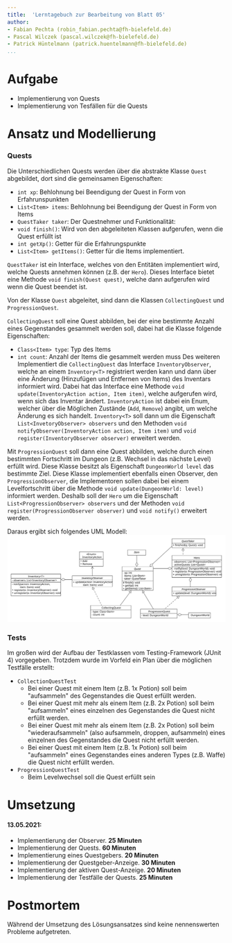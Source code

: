```yaml
---
title:  'Lerntagebuch zur Bearbeitung von Blatt 05'
author:
- Fabian Pechta (robin_fabian.pechta@fh-bielefeld.de)
- Pascal Wilczek (pascal.wilczek@fh-bielefeld.de)
- Patrick Hüntelmann (patrick.huentelmann@fh-bielefeld.de)
...
```


<!--
Führen Sie zu jedem Aufgabenblatt und zum Projekt (Stationen 3-9) ein
Lerntagebuch in Ihrem Team. Kopieren Sie dazu diese Vorlage und füllen
Sie den Kopf entsprechend aus.

Im Lerntagebuch sollen Sie Ihr Vorgehen bei der Bearbeitung des jeweiligen
Aufgabenblattes vom ersten Schritt bis zur Abgabe der Lösung dokumentieren,
d.h. wie sind Sie die gestellte Aufgabe angegangen (und warum), was war
Ihr Plan und auf welche Probleme sind Sie bei der Umsetzung gestoßen und
wie haben Sie diese Probleme gelöst. Beachten Sie die vorgegebene Struktur.
Für jede Abgabe sollte ungefähr eine DIN-A4-Seite Text erstellt werden,
d.h. ca. 400 Wörter umfassen. Wer das Lerntagebuch nur ungenügend führt
oder es gar nicht mit abgibt, bekommt für die betreffende Abgabe 0 Punkte.

Checken Sie das Lerntagebuch mit in Ihr Projekt/Git-Repo ein.

Schreiben Sie den Text mit [Markdown](https://pandoc.org/MANUAL.html#pandocs-markdown).

Geben Sie das Lerntagebuch stets mit ab. Achtung: Wenn Sie Abbildungen
einbetten (etwa UML-Diagramme), denken Sie daran, diese auch abzugeben!

Beachten Sie auch die Hinweise im [Orga "Bewertung der Aufgaben"](pm_orga.html#punkte)
sowie [Praktikumsblatt "Lerntagebuch"](pm_praktikum.html#lerntagebuch).
-->


# Aufgabe

<!--
Bitte hier die zu lösende Aufgabe kurz in eigenen Worten beschreiben.
-->

 * Implementierung von Quests
 * Implementierung von Tesfällen für die Quests

# Ansatz und Modellierung

<!--
Bitte hier den Lösungsansatz kurz beschreiben:
-   Wie sollte die Aufgabe gelöst werden?
-   Welche Techniken wollten Sie einsetzen?
-   Wie sah Ihre Modellierung aus (UML-Diagramm)?
-   Worauf müssen Sie konkret achten?
-->

### Quests

Die Unterschiedlichen Quests werden über die abstrakte Klasse `Quest` abgebildet,
dort sind die gemeinsamen Eigenschaften:
 * `int xp`: Behlohnung bei Beendigung der Quest in Form von Erfahrunspunkten
 * `List<Item> items`: Behlohnung bei Beendigung der Quest in Form von Items
 * `QuestTaker taker`: Der Questnehmer 
und Funktionalität:
 * `void finish()`: Wird von den abgeleiteten Klassen aufgerufen, wenn die Quest erfüllt ist
 * `int getXp()`: Getter für die Erfahrungspunkte
 * `List<Item> getItems()`: Getter für die Items
implementiert.

`QuestTaker` ist ein Interface, welches von den Entitäten implementiert wird, welche Quests annehmen können (z.B. der `Hero`).
Dieses Interface bietet eine Methode `void finish(Quest quest)`, welche dann aufgerufen wird wenn die Quest beendet ist.

Von der Klasse `Quest` abgeleitet, sind dann die Klassen `CollectingQuest` und `ProgressionQuest`.

`CollectingQuest` soll eine Quest abbilden, bei der eine bestimmte Anzahl eines Gegenstandes gesammelt werden soll,
dabei hat die Klasse folgende Eigenschaften:
 * `Class<Item> type`: Typ des Items
 * `int count`: Anzahl der Items die gesammelt werden muss
Des weiteren Implementiert die `CollectingQuest` das Interface `InventoryObserver`, welche an einem `Inventory<T>` registriert werden kann und dann über eine Änderung (Hinzufügen und Entfernen von Items) des Inventars informiert wird.
Dabei hat das Interface eine Methode `void update(InventoryAction action, Item item)`, welche aufgerufen wird, wenn sich das Inventar ändert. `InventoryAction` ist dabei ein Enum, welcher über die Möglichen Zustände (`Add`, `Remove`) angibt, um welche Änderung es sich handelt.
`Inventory<T>` soll dann um die Eigenschaft `List<InvetoryObserver> observers` und den Methoden `void notifyObserver(InventoryAction action, Item item)` und `void register(InventoryObserver observer)` erweitert werden.

Mit `ProgressionQuest` soll dann eine Quest abbilden, welche durch einen bestimmten Fortschritt im Dungeon (z.B. Wechsel in das nächste Level) erfüllt wird. Diese Klasse besitzt als Eigenschaft `DungeonWorld level` das bestimmte Ziel.
Diese Klasse implementiert ebenfalls einen Observer, den `ProgressionObserver`, die Implementoren sollen dabei bei einem Levelfortschritt über die Methode `void update(DungeonWorld: level)` informiert werden.
Deshalb soll der `Hero` um die Eigenschaft `List<ProgressionObserver> observers` und der Methoden `void register(ProgressionObserver observer)` und `void notify()` erweitert werden.

Daraus ergibt sich folgendes UML Modell:
![Quests UML](quests.svg "Quests UML")

### Tests

Im großen wird der Aufbau der Testklassen vom Testing-Framework (JUnit 4) vorgegeben.
Trotzdem wurde im Vorfeld ein Plan über die möglichen Testfälle erstellt:
 * `CollectionQuestTest`
   * Bei einer Quest mit einem Item (z.B. 1x Potion) soll beim "aufsammeln" des Gegenstandes die Quest erfüllt werden.
   * Bei einer Quest mit mehr als einem Item (z.B. 2x Potion) soll beim "aufsammeln" eines einzelnen des Gegenstandes die Quest nicht erfüllt werden.
   * Bei einer Quest mit mehr als einem Item (z.B. 2x Potion) soll beim "wiederaufsammeln" (also aufsammeln, droppen, aufsammeln)  eines einzelnen des Gegenstandes die Quest nicht erfüllt werden.
   * Bei einer Quest mit einem Item (z.B. 1x Potion) soll beim "aufsammeln" eines Gegenstandes eines anderen Types (z.B. Waffe) die Quest nicht erfüllt werden.
 * `ProgressionQuestTest`
   * Beim Levelwechsel soll die Quest erfüllt sein


# Umsetzung

<!--
Bitte hier die Umsetzung der Lösung kurz beschreiben:
-   Was haben Sie gemacht,
-   an welchem Datum haben sie es gemacht,
-   wie lange hat es gedauert,
-   was war das Ergebnis?
-->

#### 13.05.2021:
 * Implementierung der Observer. **25 Minuten**
 * Implementierung der Quests. **60 Minuten**
 * Implementierung eines Questgebers. **20 Minuten**
 * Implementierung der Questgeber-Anzeige. **30 Minuten**
 * Implementierung der aktiven Quest-Anzeige. **20 Minuten**
 * Implementierung der Testfälle der Quests. **25 Minuten**

# Postmortem

<!--
Bitte blicken Sie auf die Aufgabe, Ihren Lösungsansatz und die Umsetzung
kritisch zurück:
-   Was hat funktioniert, was nicht? Würden Sie noch einmal so vorgehen?
-   Welche Probleme sind bei der Umsetzung Ihres Lösungsansatzes aufgetreten?
-   Wie haben Sie die Probleme letztlich gelöst?
-->

Während der Umsetzung des Lösungsansatzes sind keine nennenswerten Probleme aufgetreten.
